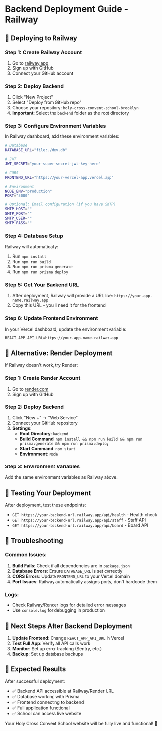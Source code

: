 # Backend Deployment Guide - Railway

## 🚀 Deploying to Railway

### Step 1: Create Railway Account
1. Go to [railway.app](https://railway.app)
2. Sign up with GitHub
3. Connect your GitHub account

### Step 2: Deploy Backend
1. Click "New Project"
2. Select "Deploy from GitHub repo"
3. Choose your repository: `holy-cross-convent-school-brooklyn`
4. **Important**: Select the `backend` folder as the root directory

### Step 3: Configure Environment Variables
In Railway dashboard, add these environment variables:

```bash
# Database
DATABASE_URL="file:./dev.db"

# JWT
JWT_SECRET="your-super-secret-jwt-key-here"

# CORS
FRONTEND_URL="https://your-vercel-app.vercel.app"

# Environment
NODE_ENV="production"
PORT="5000"

# Optional: Email configuration (if you have SMTP)
SMTP_HOST=""
SMTP_PORT=""
SMTP_USER=""
SMTP_PASS=""
```

### Step 4: Database Setup
Railway will automatically:
1. Run `npm install`
2. Run `npm run build`
3. Run `npm run prisma:generate`
4. Run `npm run prisma:deploy`

### Step 5: Get Your Backend URL
1. After deployment, Railway will provide a URL like: `https://your-app-name.railway.app`
2. Copy this URL - you'll need it for the frontend

### Step 6: Update Frontend Environment
In your Vercel dashboard, update the environment variable:
```
REACT_APP_API_URL=https://your-app-name.railway.app
```

## 🔄 Alternative: Render Deployment

If Railway doesn't work, try Render:

### Step 1: Create Render Account
1. Go to [render.com](https://render.com)
2. Sign up with GitHub

### Step 2: Deploy Backend
1. Click "New +" → "Web Service"
2. Connect your GitHub repository
3. **Settings**:
   - **Root Directory**: `backend`
   - **Build Command**: `npm install && npm run build && npm run prisma:generate && npm run prisma:deploy`
   - **Start Command**: `npm start`
   - **Environment**: `Node`

### Step 3: Environment Variables
Add the same environment variables as Railway above.

## 🧪 Testing Your Deployment

After deployment, test these endpoints:
- `GET https://your-backend-url.railway.app/api/health` - Health check
- `GET https://your-backend-url.railway.app/api/staff` - Staff API
- `GET https://your-backend-url.railway.app/api/board` - Board API

## 🔧 Troubleshooting

### Common Issues:
1. **Build Fails**: Check if all dependencies are in `package.json`
2. **Database Errors**: Ensure `DATABASE_URL` is set correctly
3. **CORS Errors**: Update `FRONTEND_URL` to your Vercel domain
4. **Port Issues**: Railway automatically assigns ports, don't hardcode them

### Logs:
- Check Railway/Render logs for detailed error messages
- Use `console.log` for debugging in production

## 📱 Next Steps After Backend Deployment

1. **Update Frontend**: Change `REACT_APP_API_URL` in Vercel
2. **Test Full App**: Verify all API calls work
3. **Monitor**: Set up error tracking (Sentry, etc.)
4. **Backup**: Set up database backups

## 🎯 Expected Results

After successful deployment:
- ✅ Backend API accessible at Railway/Render URL
- ✅ Database working with Prisma
- ✅ Frontend connecting to backend
- ✅ Full application functional
- ✅ School can access live website

Your Holy Cross Convent School website will be fully live and functional! 🎉
